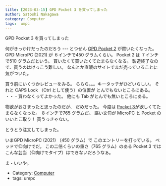 ```yaml
---
title: [2023-03-15] GPD Pocket 3 を買ってしまった
author: Satoshi Nakagawa
category: Computer
tags:  umpc
---
```


GPD Pocket 3 を買ってしまった

 何がきっかけだったのだろう ---
とつぜん
[GPD Pocket 2](https://gpd-direct.jp/pages/gpd-pocket2-2021ver)
が買いたくなった。
GPD MicroPC (2021) が ６インチで450 グラムくらい。
Pocket 2 は ７インチで510 グラムだという。
買いたくて買いたくてたまらなくなる。
製造終了なので、買うのはけっこう難しい。
なんとか直販のサイトでまだ売っていることに気がついた。

 買う前にいくつかレビューをみる。
ららら。。。キータッチがひどいらしい。
それと CAPS Lock （Ctrl として使う）の位置が
とんでもないところにある。
・・・買わなくってよかった。
他にも Tab がとんでも無いところにある。

 物欲がおさまったと思ったのだが、
だめだった。
今度は
[Pocket 3](https://gpd-direct.jp/pages/gpd-pocket3)が欲しくてたまらなくなった。
８インチで765 グラムだ。
謳い文句が MicroPC と Pocket のいいとこ取り！
買うっきゃない。

 とうとう注文してしまった。

 いまGPD MicroPC (2021) （450 グラム）で
このエントリーを打っている。
ベッドで仰向けでだ。
この二倍くらいの重さ（765 グラム）のある Pocket 3 では
こんな芸当（仰向けでタイプ）はできないだろうなぁ。

 ま・いいや。

- Category: [Computer](https://merapano.github.io/categories.html#Computer)
- tags:  umpc
